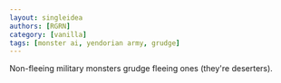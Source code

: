 ```yaml
---
layout: singleidea
authors: [RGRN]
category: [vanilla]
tags: [monster ai, yendorian army, grudge]
---
```

Non-fleeing military monsters grudge fleeing ones (they're deserters).
